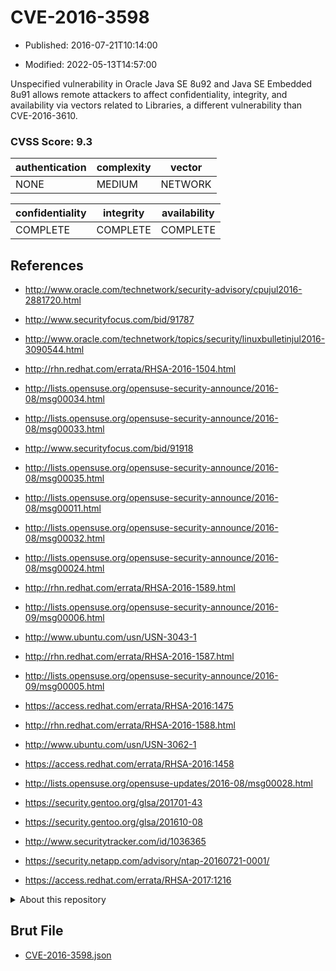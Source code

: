 # CVE-2016-3598

- Published: 2016-07-21T10:14:00

- Modified: 2022-05-13T14:57:00

Unspecified vulnerability in Oracle Java SE 8u92 and Java SE Embedded 8u91 allows remote attackers to affect confidentiality, integrity, and availability via vectors related to Libraries, a different vulnerability than CVE-2016-3610.

### CVSS Score: **9.3**

| authentication | complexity | vector |
| --- | --- | --- |
| NONE | MEDIUM | NETWORK |

| confidentiality | integrity | availability |
| --- | --- | --- |
| COMPLETE | COMPLETE | COMPLETE |

## References

* http://www.oracle.com/technetwork/security-advisory/cpujul2016-2881720.html

* http://www.securityfocus.com/bid/91787

* http://www.oracle.com/technetwork/topics/security/linuxbulletinjul2016-3090544.html

* http://rhn.redhat.com/errata/RHSA-2016-1504.html

* http://lists.opensuse.org/opensuse-security-announce/2016-08/msg00034.html

* http://lists.opensuse.org/opensuse-security-announce/2016-08/msg00033.html

* http://www.securityfocus.com/bid/91918

* http://lists.opensuse.org/opensuse-security-announce/2016-08/msg00035.html

* http://lists.opensuse.org/opensuse-security-announce/2016-08/msg00011.html

* http://lists.opensuse.org/opensuse-security-announce/2016-08/msg00032.html

* http://lists.opensuse.org/opensuse-security-announce/2016-08/msg00024.html

* http://rhn.redhat.com/errata/RHSA-2016-1589.html

* http://lists.opensuse.org/opensuse-security-announce/2016-09/msg00006.html

* http://www.ubuntu.com/usn/USN-3043-1

* http://rhn.redhat.com/errata/RHSA-2016-1587.html

* http://lists.opensuse.org/opensuse-security-announce/2016-09/msg00005.html

* https://access.redhat.com/errata/RHSA-2016:1475

* http://rhn.redhat.com/errata/RHSA-2016-1588.html

* http://www.ubuntu.com/usn/USN-3062-1

* https://access.redhat.com/errata/RHSA-2016:1458

* http://lists.opensuse.org/opensuse-updates/2016-08/msg00028.html

* https://security.gentoo.org/glsa/201701-43

* https://security.gentoo.org/glsa/201610-08

* http://www.securitytracker.com/id/1036365

* https://security.netapp.com/advisory/ntap-20160721-0001/

* https://access.redhat.com/errata/RHSA-2017:1216

<details>
<summary>About this repository</summary> 

  This repository is part of the project [Live Hack CVE](https://github.com/Live-Hack-CVE). Main website can be found [www.live-hack.org](https://www.live-hack.org) 
  
  Made by [Sn0wAlice](https://github.com/Sn0wAlice) for the people that care about security and need to have a feed of the latest CVEs. Hope you enjoy it, don't forget to star the repo and follow me on [Twitter](https://twitter.com/Sn0wAlice) and [Github](https://github.com/Sn0wAlice). And that is my [personnal website](https://www.alice-snow.me/)

  - [Home Page](https://github.com/Live-Hack-CVE)
  - [Framework](https://github.com/Live-Hack-CVE/cve-framework)
  - [CVE database](https://github.com/Live-Hack-CVE/full_database)
  - [Changelog](https://github.com/Live-Hack-CVE/Changelog)
</details>

## Brut File

* [CVE-2016-3598.json](https://raw.githubusercontent.com/Live-Hack-CVE/full_database/main/cves/2016/CVE-2016-3598.json)

